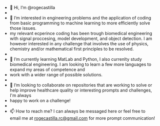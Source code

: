 - 👋 Hi, I’m @rogecastilla
- 
- 👀 I’m interested in engineering problems and the application of coding from basic programming to machine learning to more efficiently solve those issues.
- my relevant ecperince coding has been trough biomedical engineering with signal proccesing, model development, and object detection. I am however interested in any challenge that involves the use of physics, chemistry and/or mathematical first principles to be resolved.
- 
- 🌱 I’m currently learning MatLab and Python, I also currenlty study biomedical engineering. I am looking to learn a few more languages to expand my areas of competence and 
- work with a wider range of possible solutions.
- 
- 💞️ I’m looking to collaborate on repositories that are working to solve or help improve healthcare quality or interesting prompts and challenges, I'm always 
- happy to work on a challenge!
- 
- 📫 How to reach me? I can always be messaged here or feel free to email me at rogecastilla.rc@gmail.com for more prompt communication!

<!---
rogecastilla/rogecastilla is a ✨ special ✨ repository because its `README.md` (this file) appears on your GitHub profile.
You can click the Preview link to take a look at your changes.
--->
